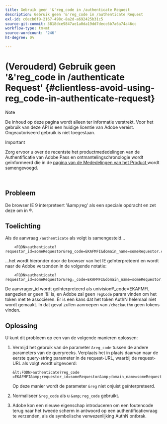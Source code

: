 ```yaml
---
title: Gebruik geen '&'reg_code in /authenticate Request
description: Gebruik geen '&'reg_code in /authenticate Request
exl-id: c0ecb6f9-2167-498c-8a2d-a692425b31c5
source-git-commit: 3818dce9847ae1a0da19dd7decc6b7a6a74a46cc
workflow-type: tm+mt
source-wordcount: '246'
ht-degree: 0%

---
```


# (Verouderd) Gebruik geen &#39;&amp;&#39;reg_code in /authenticate Request&#39; {#clientless-avoid-using-reg_code-in-authenticate-request}

>[!NOTE]
>
>De inhoud op deze pagina wordt alleen ter informatie verstrekt. Voor het gebruik van deze API is een huidige licentie van Adobe vereist. Ongeautoriseerd gebruik is niet toegestaan.

>[!IMPORTANT]
>
> Zorg ervoor u over de recentste het productmededelingen van de Authentificatie van Adobe Pass en ontmantelingschronologie wordt geïnformeerd die in de [ pagina van de Mededelingen van het Product ](/help/authentication/product-announcements.md) wordt samengevoegd.

</br>



## Probleem

De browser IE 9 interpreteert &#39;\&amp;reg&#39; als een speciale opdracht en zet deze om in ®.

## Toelichting

Als de aanvraag `/authenticate` als volgt is samengesteld...


```
    <FQDN>authenticate? requestor_id=someRequestor&reg_code=EKAFMFI&domain_name=someRequestor.com&noflash=true&mso_id=someMvpd&redirect_url=someRequestor.redirect.url.html
```


...het wordt hieronder door de browser van het IE geïnterpreteerd en wordt naar de Adobe verzonden in de volgende notatie:


```
    <FQDN>authenticate?requestor_id=someRequestor&reg;_code=EKAFMFI&domain_name=someRequestor.com&noflash=true&mso_id=someMvpd&redirect_url=someRequestor.redirect.url.html
```


De aanvrager\_id wordt geïnterpreteerd als univision®\_code=EKAFMFI, aangezien er geen &#39;&amp;&#39; is, en Adobe zal geen `regCode` param vinden om het token met te associëren.  Er is een kans dat het token AuthN helemaal niet wordt gemaakt. In dat geval zullen aanroepen van `/checkauthn` geen tokens vinden.



## Oplossing

U kunt dit probleem op een van de volgende manieren oplossen:

1. Vermijd het gebruik van de parameter `&reg_code` tussen de andere parameters van de queryreeks.  Verplaats het in plaats daarvan naar de eerste query-string parameter in de request-URL, waarbij de request-URL als volgt wordt uitgevoerd:


       &lt;FQDN>authenticate?reg_code =EKAFMFI&amp;requestor_id=someRequestor&amp;domain_name=someRequestor.com&amp;noflash=true&amp;mso_id=someMvpd&amp;redirect_url=someRequestor.redirect.url.html
   

   Op deze manier wordt de parameter `&reg` niet onjuist geïnterpreteerd.

1. Normaliseer `&reg_code` als u `&amp;reg_code` gebruikt.

1. Adobe kon een nieuwe eigenschap introduceren om een foutencode terug naar het tweede scherm in antwoord op een authentificatievraag te verzenden, als de symbolische verwezenlijking AuthN ontbrak.
